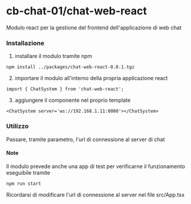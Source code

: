 # cb-chat-01/chat-web-react

Modulo react per la gestione del frontend dell'applicazione di web chat

### Installazione

1. installare il modulo tramite npm  
```
npm install ../packages/chat-web-react-0.0.1.tgz
```

2. importare il modulo all'interno della propria applicazione react  
```
import { ChatSystem } from 'chat-web-react';
```

3. aggiungere il componente nel proprio template
```
<ChatSystem server='ws://192.168.1.11:8000'></ChatSystem>
```

### Utilizzo

Passare, tramite parametro, l'url di connessione al server di chat

#### Note

Il modulo prevede anche una app di test per verificarne il funzionamento eseguibile tramite
```
npm run start
```

Ricordarsi di modificare l'url di connessione al server nel file src/App.tsx